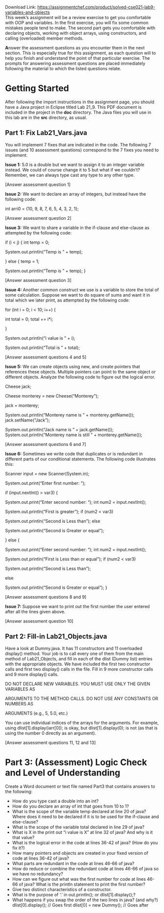 Download Link: https://assignmentchef.com/product/solved-cse021-lab9-variables-and-objects
<br>
This week’s assignment will be a review exercise to get you comfortable with OOP and variables. In the first exercise, you will fix some common mistakes people tend to make. The second part gets you comfortable with declaring objects, working with object arrays, using constructors, and calling (overloaded) member methods.

<strong>A</strong>nswer the assessment questions as you encounter them in the next section. This is especially true for this assignment, as each question will to help you finish and understand the point of that particular exercise. The prompts for answering assessment questions are placed immediately following the material to which the listed questions relate.

<h1>Getting Started</h1>

After following the import instructions in the assignment page, you should have a Java project in Eclipse titled Lab 21_9. This PDF document is included in the project in the <strong>doc</strong> directory. The Java files you will use in this lab are in the <strong>src</strong> directory, as usual.

<h2>Part 1: Fix Lab21_Vars.java</h2>

You will implement 7 fixes that are indicated in the code. The following 7 issues (and 10 assessment questions) correspond to the 7 fixes you need to implement.

<strong>Issue 1:</strong> 5.0 is a double but we want to assign it to an integer variable instead. We could of course change it to 5 but what if we couldn’t? Remember, we can always type cast any type to any other type.

[Answer assessment question 1]

<strong>Issue 2:</strong> We want to declare an array of integers, but instead have the following code:

int arri0 = {10, 9, 8, 7, 6, 5, 4, 3, 2, 1};

[Answer assessment question 2]

<strong>Issue 3:</strong> We want to share a variable in the if-clause and else-clause as attempted by the following code:




if (i &lt; j) {  int temp = 0;

System.out.println(“Temp is ” + temp);

} else {  temp = 1;

System.out.println(“Temp is ” + temp); }




[Answer assessment question 3]




<strong>Issue 4:</strong> Another common construct we use is a variable to store the total of some calculation. Suppose we want to do square of sums and want it in total which we later print, as attempted by the following code:




for (int i = 0; i &lt; 10; i++) {

int total = 0;  total += i*i;

}

System.out.println(“i value is ” + i);

System.out.println(“Total is ” + total);




[Answer assessment questions 4 and 5]




<strong>Issue 5:</strong> We can create objects using new, and create pointers that references these objects. Multiple pointers can point to the same object or different objects. Analyze the following code to figure out the logical error.




Cheese jack;

Cheese monterey = new Cheese(“Monterey”);

jack = monterey;

System.out.println(“Monterey name is ” + monterey.getName()); jack.setName(“Jack”);

System.out.println(“Jack name is ” + jack.getName()); System.out.println(“Monterey name is still ” + monterey.getName());

[Answer assessment questions 6 and 7]

<strong>Issue 6:</strong> Sometimes we write code that duplicates or is redundant in different parts of our conditional statements. The following code illustrates this:

Scanner input = new Scanner(System.in);

System.out.print(“Enter first number: “);




if (input.nextInt() &gt; var3) {

System.out.print(“Enter second number: “);  int num2 = input.nextInt();

System.out.println(“First is greater”);  if (num2 &lt; var3)

System.out.println(“Second is Less than”);  else

System.out.println(“Second is Greater or equal”);

} else {

System.out.print(“Enter second number: “);   int num2 = input.nextInt();

System.out.println(“First is Less than or equal”);   if (num2 &lt; var3)

System.out.println(“Second is Less than”);

else

System.out.println(“Second is Greater or equal”); }




[Answer assessment questions 8 and 9]




<strong>Issue 7:</strong> Suppose we want to print out the first number the user entered after all the lines given above.




[Answer assessment question 10]

<h2>Part 2: Fill-in Lab21_Objects.java</h2>

Have a look at Dummy.java. It has 11 constructors and 11 overloaded display() method. Your job is to call every one of them from the main method of Lab21_Objects, and fill in each of the dlist (Dummy list) entries with the appropriate objects. We have included the first two constructor calls and first two display() calls in the file. Fill in 9 more constructor calls and 9 more display() calls.




DO NOT DECLARE NEW VARIABLES. YOU MUST USE ONLY THE GIVEN VARIABLES AS

ARGUMENTS TO THE METHOD CALLS. DO NOT USE ANY CONSTANTS OR NUMBERS AS

ARGUMENTS (e.g., 5, 5.0, etc.)




You can use individual indices of the arrays for the arguments. For example, using dlist[1].display(iarr[0]); is okay, but dlist[1].display(0); is not (as that is using the number 0 directly as an argument).




[Answer assessment questions 11, 12 and 13]

<strong> </strong>

<h1>Part 3: (Assessment) Logic Check and Level of Understanding</h1>

Create a Word document or text file named Part3 that contains answers to the following:

<ul>

 <li>How do you type cast a double into an int?</li>

 <li>How do you declare an array of int that goes from 10 to 1?</li>

 <li>What is the scope of the variable temp declared at line 20 of java? Where does it need to be declared if it is to be used for the if-clause and else-clause?</li>

 <li>What is the scope of the variable total declared in line 29 of java?</li>

 <li>What is X in the print out “i value is X” at line 32 of java? And why is it that value?</li>

 <li>What is the logical error in the code at lines 36-42 of java? (How do you fix it?)</li>

 <li>How many pointers and objects are created in your fixed version of code at lines 36-42 of java?</li>

 <li>What parts are redundant in the code at lines 46-66 of java?</li>

 <li>How do reduce or combine the redundant code at lines 46-66 of java so we have no redundancy?</li>

 <li>How can we figure out what was the first number for code at lines 46-66 of java? What is the println statement to print the first number?</li>

 <li>Give two distinct characteristics of a constructor.</li>

 <li>What is the purpose of ‘.’ in out.println(); or dlist[1].display();?</li>

 <li>What happens if you swap the order of the two lines in java? (and why?) dlist[0].display(); // Goes first dlist[0] = new Dummy(); // Goes after</li>

</ul>